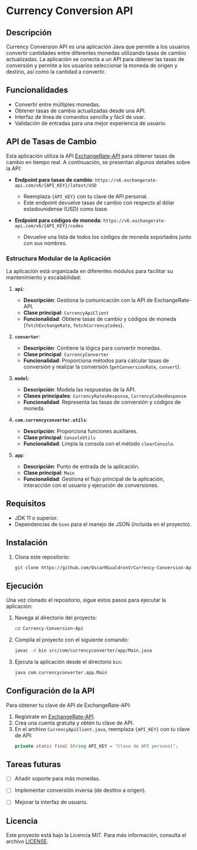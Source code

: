 # Currency Conversion API

## Descripción

Currency Conversion API es una aplicación Java que permite a los usuarios convertir cantidades entre diferentes monedas utilizando tasas de cambio actualizadas. La aplicación se conecta a un API para obtener las tasas de conversión y permite a los usuarios seleccionar la moneda de origen y destino, así como la cantidad a convertir.

## Funcionalidades

- Convertir entre múltiples monedas.
- Obtener tasas de cambio actualizadas desde una API.
- Interfaz de línea de comandos sencilla y fácil de usar.
- Validación de entradas para una mejor experiencia de usuario.

## API de Tasas de Cambio

Esta aplicación utiliza la API [ExchangeRate-API](https://www.exchangerate-api.com/) para obtener tasas de cambio en tiempo real. A continuación, se presentan algunos detalles sobre la API:

- **Endpoint para tasas de cambio**: `https://v6.exchangerate-api.com/v6/{API_KEY}/latest/USD`
    - Reemplaza `{API_KEY}` con tu clave de API personal.
    - Este endpoint devuelve tasas de cambio con respecto al dólar estadounidense (USD) como base.

- **Endpoint para códigos de moneda**: `https://v6.exchangerate-api.com/v6/{API_KEY}/codes`
    - Devuelve una lista de todos los códigos de moneda soportados junto con sus nombres.

### Estructura Modular de la Aplicación

La aplicación está organizada en diferentes módulos para facilitar su mantenimiento y escalabilidad:

1. **`api`**:
    - **Descripción**: Gestiona la comunicación con la API de ExchangeRate-API.
    - **Clase principal**: `CurrencyApiClient`
    - **Funcionalidad**: Obtiene tasas de cambio y códigos de moneda (`fetchExchangeRate`, `fetchCurrencyCodes`).

2. **`converter`**:
    - **Descripción**: Contiene la lógica para convertir monedas.
    - **Clase principal**: `CurrencyConverter`
    - **Funcionalidad**: Proporciona métodos para calcular tasas de conversión y realizar la conversión (`getConversionRate`, `convert`).

3. **`model`**:
    - **Descripción**: Modela las respuestas de la API.
    - **Clases principales**: `CurrencyRatesResponse`, `CurrencyCodesResponse`
    - **Funcionalidad**: Representa las tasas de conversión y códigos de moneda.

4. **`com.currencyconverter.utils`**:
    - **Descripción**: Proporciona funciones auxiliares.
    - **Clase principal**: `ConsoleUtils`
    - **Funcionalidad**: Limpia la consola con el método `clearConsole`.

5. **`app`**:
    - **Descripción**: Punto de entrada de la aplicación.
    - **Clase principal**: `Main`
    - **Funcionalidad**: Gestiona el flujo principal de la aplicación, interacción con el usuario y ejecución de conversiones.


## Requisitos

- JDK 11 o superior.
- Dependencias de `Gson` para el manejo de JSON (incluida en el proyecto).

## Instalación

1. Clona este repositorio:
   ```bash
   git clone https://github.com/OscarRGualdronV/Currency-Conversion-Api.git

## Ejecución

Una vez clonado el repositorio, sigue estos pasos para ejecutar la aplicación:

1. Navega al directorio del proyecto:
   ```bash
   cd Currency-Conversion-Api
   ```

2. Compila el proyecto con el siguiente comando:
   ```bash
   javac -d bin src/com/currencyconverter/app/Main.java
   ```

3. Ejecuta la aplicación desde el directorio `bin`:
   ```bash
   java com.currencyconverter.app.Main
   ```

## Configuración de la API

Para obtener tu clave de API de ExchangeRate-API:

1. Regístrate en [ExchangeRate-API](https://www.exchangerate-api.com/).
2. Crea una cuenta gratuita y obtén tu clave de API.
3. En el archivo `CurrencyApiClient.java`, reemplaza `{API_KEY}` con tu clave de API:
   ```java
   private static final String API_KEY = "Clave de API personal";
   ```

## Tareas futuras

- [ ] Añadir soporte para más monedas.
- [ ] Implementar conversión inversa (de destino a origen).
- [ ] Mejorar la interfaz de usuario.


## Licencia

Este proyecto está bajo la Licencia MIT. Para más información, consulta el archivo [LICENSE](./LICENSE).

